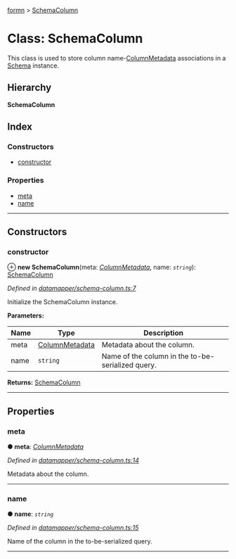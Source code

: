 [formn](../README.md) > [SchemaColumn](../classes/schemacolumn.md)

# Class: SchemaColumn

This class is used to store column name-[ColumnMetadata](columnmetadata.md) associations in a [Schema](schema.md) instance.

## Hierarchy

**SchemaColumn**

## Index

### Constructors

* [constructor](schemacolumn.md#constructor)

### Properties

* [meta](schemacolumn.md#meta)
* [name](schemacolumn.md#name)

---

## Constructors

<a id="constructor"></a>

###  constructor

⊕ **new SchemaColumn**(meta: *[ColumnMetadata](columnmetadata.md)*, name: *`string`*): [SchemaColumn](schemacolumn.md)

*Defined in [datamapper/schema-column.ts:7](https://github.com/benbotto/formn/blob/f28037b/src/datamapper/schema-column.ts#L7)*

Initialize the SchemaColumn instance.

**Parameters:**

| Name | Type | Description |
| ------ | ------ | ------ |
| meta | [ColumnMetadata](columnmetadata.md) |  Metadata about the column. |
| name | `string` |  Name of the column in the to-be-serialized query. |

**Returns:** [SchemaColumn](schemacolumn.md)

___

## Properties

<a id="meta"></a>

###  meta

**● meta**: *[ColumnMetadata](columnmetadata.md)*

*Defined in [datamapper/schema-column.ts:14](https://github.com/benbotto/formn/blob/f28037b/src/datamapper/schema-column.ts#L14)*

Metadata about the column.

___
<a id="name"></a>

###  name

**● name**: *`string`*

*Defined in [datamapper/schema-column.ts:15](https://github.com/benbotto/formn/blob/f28037b/src/datamapper/schema-column.ts#L15)*

Name of the column in the to-be-serialized query.

___

